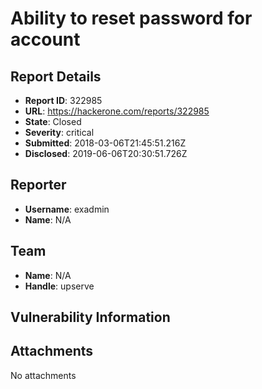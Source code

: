 # Ability to reset password for account

## Report Details
- **Report ID**: 322985
- **URL**: https://hackerone.com/reports/322985
- **State**: Closed
- **Severity**: critical
- **Submitted**: 2018-03-06T21:45:51.216Z
- **Disclosed**: 2019-06-06T20:30:51.726Z

## Reporter
- **Username**: exadmin
- **Name**: N/A

## Team
- **Name**: N/A
- **Handle**: upserve

## Vulnerability Information


## Attachments
No attachments

